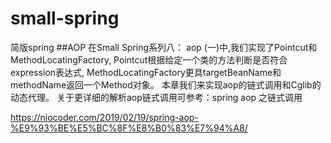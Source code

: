 # small-spring
简版spring
##AOP
在Small Spring系列八：
aop (一)中,我们实现了Pointcut和MethodLocatingFactory,
Pointcut根据给定一个类的方法判断是否符合expression表达式,
MethodLocatingFactory更具targetBeanName和methodName返回一个Method对象。
本章我们来实现aop的链式调用和Cglib的动态代理。
关于更详细的解析aop链式调用可参考：spring aop 之链式调用

https://niocoder.com/2019/02/19/spring-aop-%E9%93%BE%E5%BC%8F%E8%B0%83%E7%94%A8/